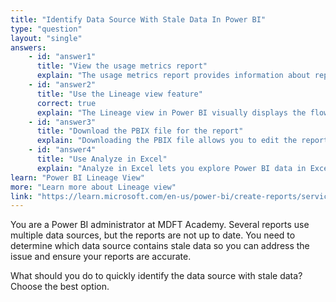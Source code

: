 ```yaml
---
title: "Identify Data Source With Stale Data In Power BI"
type: "question"
layout: "single"
answers:
    - id: "answer1"
      title: "View the usage metrics report"
      explain: "The usage metrics report provides information about report views and user activity, but it does not show when the data was last refreshed."
    - id: "answer2"
      title: "Use the Lineage view feature"
      correct: true
      explain: "The Lineage view in Power BI visually displays the flow of data from datasets to reports and dashboards, including the last refresh time for each data source. This helps you quickly identify which data source has stale data."
    - id: "answer3"
      title: "Download the PBIX file for the report"
      explain: "Downloading the PBIX file allows you to edit the report in Power BI Desktop, but it does not provide information about the freshness of the data."
    - id: "answer4"
      title: "Use Analyze in Excel"
      explain: "Analyze in Excel lets you explore Power BI data in Excel, but it does not show when the data was last refreshed."
learn: "Power BI Lineage View"
more: "Learn more about Lineage view"
link: "https://learn.microsoft.com/en-us/power-bi/create-reports/service-lineage-view"
---
```

You are a Power BI administrator at MDFT Academy. Several reports use multiple data sources, but the reports are not up to date. You need to determine which data source contains stale data so you can address the issue and ensure your reports are accurate.

What should you do to quickly identify the data source with stale data? Choose the best option.
